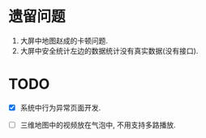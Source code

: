 # 遗留问题

1. 大屏中地图赵成的卡顿问题.
2. 大屏中安全统计左边的数据统计没有真实数据(没有接口).



# TODO

- [x] 系统中行为异常页面开发.
- [ ] 三维地图中的视频放在气泡中, 不用支持多路播放.

